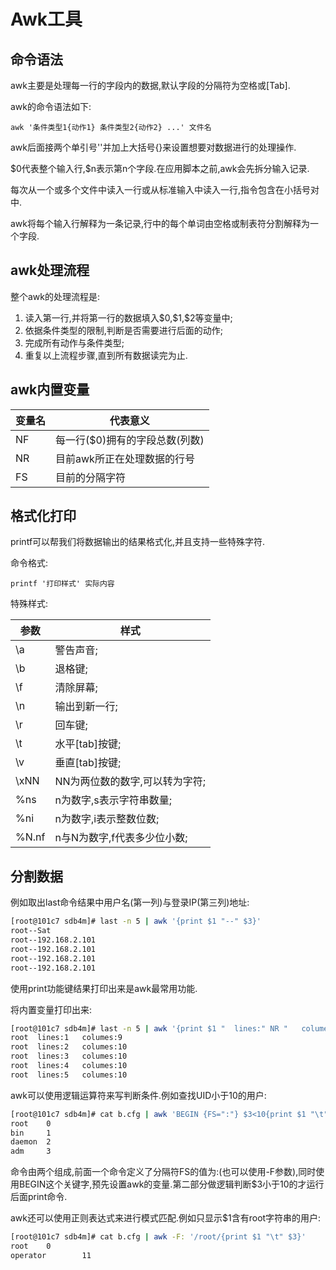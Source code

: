 # Awk工具

## 命令语法

awk主要是处理每一行的字段内的数据,默认字段的分隔符为空格或[Tab].

awk的命令语法如下:

`awk '条件类型1{动作1} 条件类型2{动作2} ...' 文件名`

awk后面接两个单引号''并加上大括号{}来设置想要对数据进行的处理操作.

\$0代表整个输入行,$n表示第n个字段.在应用脚本之前,awk会先拆分输入记录.

每次从一个或多个文件中读入一行或从标准输入中读入一行,指令包含在小括号对中.

awk将每个输入行解释为一条记录,行中的每个单词由空格或制表符分割解释为一个字段.



## awk处理流程

整个awk的处理流程是:

1. 读入第一行,并将第一行的数据填入\$0,\$1,\$2等变量中;
2. 依据条件类型的限制,判断是否需要进行后面的动作;
3. 完成所有动作与条件类型;
4. 重复以上流程步骤,直到所有数据读完为止.



## awk内置变量

| **变量名** | **代表意义**                   |
| ---------- | ------------------------------ |
| NF         | 每一行($0)拥有的字段总数(列数) |
| NR         | 目前awk所正在处理数据的行号    |
| FS         | 目前的分隔字符                 |



## 格式化打印

printf可以帮我们将数据输出的结果格式化,并且支持一些特殊字符.

命令格式:

`printf '打印样式' 实际内容`

特殊样式:

| 参数  | 样式                           |
| ----- | ------------------------------ |
| \a    | 警告声音;                      |
| \b    | 退格键;                        |
| \f    | 清除屏幕;                      |
| \n    | 输出到新一行;                  |
| \r    | 回车键;                        |
| \t    | 水平[tab]按键;                 |
| \v    | 垂直[tab]按键;                 |
| \xNN  | NN为两位数的数字,可以转为字符; |
| %ns   | n为数字,s表示字符串数量;       |
| %ni   | n为数字,i表示整数位数;         |
| %N.nf | n与N为数字,f代表多少位小数;    |



## 分割数据

例如取出last命令结果中用户名(第一列)与登录IP(第三列)地址:

```sh
[root@101c7 sdb4m]# last -n 5 | awk '{print $1 "--" $3}'
root--Sat
root--192.168.2.101
root--192.168.2.101
root--192.168.2.101
root--192.168.2.101
```

使用print功能键结果打印出来是awk最常用功能.

将内置变量打印出来:

```sh
[root@101c7 sdb4m]# last -n 5 | awk '{print $1 "  lines:" NR "   columes:" NF}'
root  lines:1   columes:9
root  lines:2   columes:10
root  lines:3   columes:10
root  lines:4   columes:10
root  lines:5   columes:10
```

awk可以使用逻辑运算符来写判断条件.例如查找UID小于10的用户:

```sh
[root@101c7 sdb4m]# cat b.cfg | awk 'BEGIN {FS=":"} $3<10{print $1 "\t" $3}'
root    0
bin     1
daemon  2
adm     3
```

命令由两个组成,前面一个命令定义了分隔符FS的值为:(也可以使用-F参数),同时使用BEGIN这个关键字,预先设置awk的变量.第二部分做逻辑判断$3小于10的才运行后面print命令.

awk还可以使用正则表达式来进行模式匹配.例如只显示$1含有root字符串的用户:

```sh
[root@101c7 sdb4m]# cat b.cfg | awk -F: '/root/{print $1 "\t" $3}'
root    0
operator        11
```



 

 

 